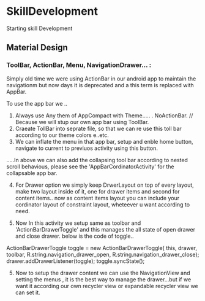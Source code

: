# SkillDevelopment
Starting skill Development
## Material Design 
### ToolBar, ActionBar, Menu, NavigationDrawer... :
Simply old time we were using ActionBar in our android app to maintain the navigationm but now days it is deprecated and a this term is replaced with AppBar.

To use the app bar we ..
1) Always use Any them of AppCompact with Theme..... . NoActionBar. // Because we will stup our own app bar using ToolBar.
2) Craeate TollBar into seprate file, so that we can re use this toll bar according to our theme colors e..etc.
3) We can inflate the menu in that app bar, setup and enble home button, navigate to current to previuos activity using this button.

.....In above we can also add the collapsing tool bar according to nested scroll behavious, please see the 'AppBarCordinatorActivity' for the collapsable app bar.

4) For Drawer option we simply keep DrwerLayout on top of every layout, make two layout inside of it, one for drawer items and second for content items.. now as content items layout you can include your cordinator layout of constraint layout, wheteever u want according to need.

5) Now In this activity we setup same as toolbar and 'ActionBarDrawerToggle' and this manages the all state of open drawer and close drawer. below is the code of toggle..

<addr>ActionBarDrawerToggle toggle = new ActionBarDrawerToggle(
                this, drawer, toolbar, R.string.navigation_drawer_open, R.string.navigation_drawer_close);
        drawer.addDrawerListener(toggle);
        toggle.syncState();
<addr>

5) Now to setup the drawer content we can use the NavigationView and setting the menus , it is the best way to manage the drawer...but if we want it according our own recycler view or expandable recycler view we can set it.


